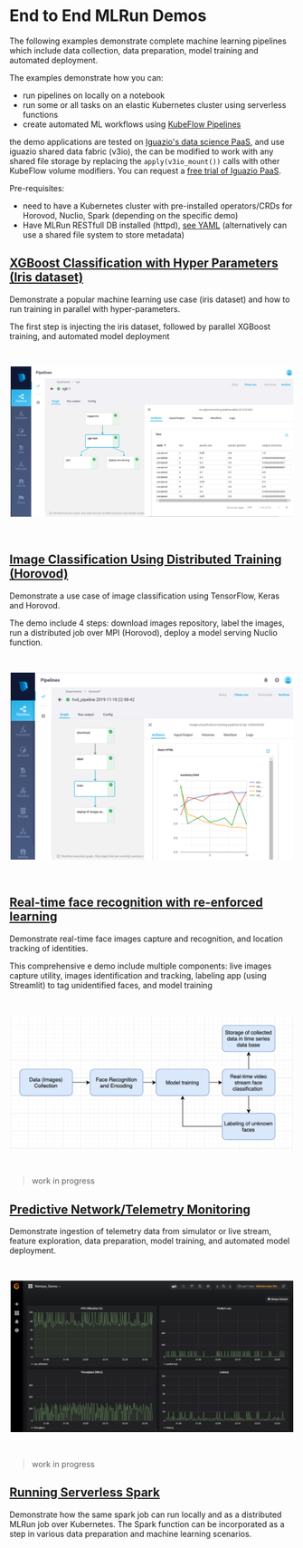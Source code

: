 # End to End MLRun Demos

The following examples demonstrate complete machine learning pipelines which include data collection, data preparation, 
model training and automated deployment. 

The examples demonstrate how you can:
 * run pipelines on locally on a notebook
 * run some or all tasks on an elastic Kubernetes cluster using serverless functions
 * create automated ML workflows using [KubeFlow Pipelines](https://www.kubeflow.org/docs/pipelines/overview/pipelines-overview/) 

the demo applications are tested on [Iguazio's data science PaaS](https://www.iguazio.com/), 
and use iguazio shared data fabric (v3io), the can be modified to work with any shared file storage by replacing the 
`apply(v3io_mount())` calls with other KubeFlow volume modifiers. You can request a [free trial of Iguazio PaaS](https://www.iguazio.com/lp/14-day-free-trial-in-the-cloud/).

Pre-requisites:
* need to have a Kubernetes cluster with pre-installed operators/CRDs for Horovod, Nuclio, Spark (depending on the specific demo)
* Have MLRun RESTfull DB installed (httpd), [see YAML](https://github.com/mlrun/mlrun/blob/master/hack/mlrundb.yaml) (alternatively can use a shared file system to store metadata)

## [XGBoost Classification with Hyper Parameters (Iris dataset)](xgboost/train_xgboost_serverless.ipynb)

Demonstrate a popular machine learning use case (iris dataset) and how to run training in parallel with hyper-parameters.

The first step is injecting the iris dataset, followed by parallel XGBoost training, and automated model deployment

<br><p align="center"><img src="./xgboost/iris-pipe.png" width="500"/></p><br>

## [Image Classification Using Distributed Training (Horovod)](image_classification/README.md)

Demonstrate a use case of image classification using TensorFlow, Keras and Horovod.

The demo include 4 steps: download images repository, label the images, 
run a distributed job over MPI (Horovod), deploy a model serving Nuclio function.

<br><p align="center"><img src="./image_classification/hvd-pipe.png" width="500"/></p><br>

## [Real-time face recognition with re-enforced learning](faces/readme.md)

Demonstrate real-time face images capture and recognition, and location tracking of identities.

This comprehensive e demo include multiple components: live images capture utility, images identification and tracking, 
labeling app (using Streamlit) to tag unidentified faces, and model training

<br><p align="center"><img src="./faces/workflow.png" width="500"/></p><br>

> work in progress 

## [Predictive Network/Telemetry Monitoring](netops/Readme.md)

Demonstrate ingestion of telemetry data from simulator or live stream, feature exploration, 
data preparation, model training, and automated model deployment.

<br><p align="center"><img src="./netops/netops-metrics.png" width="500"/></p><br>


> work in progress 

## [Running Serverless Spark](spark/mlrun_sparkk8s.ipynb)

Demonstrate how the same spark job can run locally and as a distributed MLRun job over Kubernetes.
The Spark function can be incorporated as a step in various data preparation and machine learning scenarios.
 